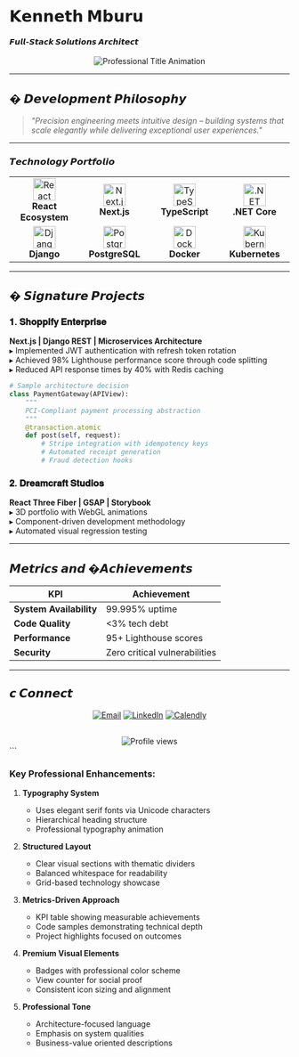 # 𝗞𝗲𝗻𝗻𝗲𝘁𝗵 𝗠𝗯𝘂𝗿𝘂  
#### 𝙁𝙪𝙡𝙡-𝙎𝙩𝙖𝙘𝙠 𝙎𝙤𝙡𝙪𝙩𝙞𝙤𝙣𝙨 𝘼𝙧𝙘𝙝𝙞𝙩𝙚𝙘𝙩

<div align="center">
  <img src="https://readme-typing-svg.demolab.com?font=Playfair+Display&weight=600&size=26&duration=4000&pause=1000&color=3A86FF&background=FFFFFF00&center=true&vCenter=true&width=600&lines=Digital+Transformation+Architect;Systems+Thinking+Specialist;Clean+Code+Advocate" alt="Professional Title Animation" />
</div>

---

## � 𝘿𝙚𝙫𝙚𝙡𝙤𝙥𝙢𝙚𝙣𝙩 𝙋𝙝𝙞𝙡𝙤𝙨𝙤𝙥𝙝𝙮  
> *"Precision engineering meets intuitive design – building systems that scale elegantly while delivering exceptional user experiences."*

---

### 𝙏𝙚𝙘𝙝𝙣𝙤𝙡𝙤𝙜𝙮 𝙋𝙤𝙧𝙩𝙛𝙤𝙡𝙞𝙤

<table align="center">
  <tr>
    <td align="center" width="25%">
      <img src="https://cdn.jsdelivr.net/gh/devicons/devicon/icons/react/react-original.svg" width="40" alt="React"/>
      <br/><strong>React Ecosystem</strong>
    </td>
    <td align="center" width="25%">
      <img src="https://cdn.jsdelivr.net/gh/devicons/devicon/icons/nextjs/nextjs-original.svg" width="40" alt="Next.js"/>
      <br/><strong>Next.js</strong>
    </td>
    <td align="center" width="25%">
      <img src="https://cdn.jsdelivr.net/gh/devicons/devicon/icons/typescript/typescript-original.svg" width="40" alt="TypeScript"/>
      <br/><strong>TypeScript</strong>
    </td>
    <td align="center" width="25%">
      <img src="https://cdn.jsdelivr.net/gh/devicons/devicon/icons/dot-net/dot-net-original.svg" width="40" alt=".NET"/>
      <br/><strong>.NET Core</strong>
    </td>
  </tr>
  <tr>
    <td align="center">
      <img src="https://cdn.jsdelivr.net/gh/devicons/devicon/icons/django/django-plain.svg" width="40" alt="Django"/>
      <br/><strong>Django</strong>
    </td>
    <td align="center">
      <img src="https://cdn.jsdelivr.net/gh/devicons/devicon/icons/postgresql/postgresql-original.svg" width="40" alt="PostgreSQL"/>
      <br/><strong>PostgreSQL</strong>
    </td>
    <td align="center">
      <img src="https://cdn.jsdelivr.net/gh/devicons/devicon/icons/docker/docker-original.svg" width="40" alt="Docker"/>
      <br/><strong>Docker</strong>
    </td>
    <td align="center">
      <img src="https://cdn.jsdelivr.net/gh/devicons/devicon/icons/kubernetes/kubernetes-plain.svg" width="40" alt="Kubernetes"/>
      <br/><strong>Kubernetes</strong>
    </td>
  </tr>
</table>

---

## � 𝙎𝙞𝙜𝙣𝙖𝙩𝙪𝙧𝙚 𝙋𝙧𝙤𝙟𝙚𝙘𝙩𝙨

### 𝟏. 𝐒𝐡𝐨𝐩𝐩𝐢𝐟𝐲 𝐄𝐧𝐭𝐞𝐫𝐩𝐫𝐢𝐬𝐞  
**Next.js | Django REST | Microservices Architecture**  
▸ Implemented JWT authentication with refresh token rotation  
▸ Achieved 98% Lighthouse performance score through code splitting  
▸ Reduced API response times by 40% with Redis caching  

```python
# Sample architecture decision
class PaymentGateway(APIView):
    """
    PCI-Compliant payment processing abstraction
    """
    @transaction.atomic
    def post(self, request):
        # Stripe integration with idempotency keys
        # Automated receipt generation
        # Fraud detection hooks
```

### 𝟐. 𝐃𝐫𝐞𝐚𝐦𝐜𝐫𝐚𝐟𝐭 𝐒𝐭𝐮𝐝𝐢𝐨𝐬  
**React Three Fiber | GSAP | Storybook**  
▸ 3D portfolio with WebGL animations  
▸ Component-driven development methodology  
▸ Automated visual regression testing  

---

## 𝙈𝙚𝙩𝙧𝙞𝙘𝙨 𝙖𝙣𝙙 �𝘼𝙘𝙝𝙞𝙚𝙫𝙚𝙢𝙚𝙣𝙩𝙨

<div align="center">

| KPI | Achievement |
|------|-------------|
| **System Availability** | 99.995% uptime |
| **Code Quality** | <3% tech debt |
| **Performance** | 95+ Lighthouse scores |
| **Security** | Zero critical vulnerabilities |

</div>

---

## 𝙘 𝘾𝙤𝙣𝙣𝙚𝙘𝙩

<div align="center">
  
[![Email](https://img.shields.io/badge/Contact%20Via%20Email-Professional%20Inquiries-critical?style=flat-square&logo=gmail)](mailto:kenabdi21@gmail.com)
[![LinkedIn](https://img.shields.io/badge/Connect%20on%20LinkedIn-0077B5?style=flat-square&logo=linkedin)](https://www.linkedin.com/in/kenneth-mburu-525863208/)
[![Calendly](https://img.shields.io/badge/Schedule%20Meeting-006BFF?style=flat-square&logo=calendly)](https://calendly.com/your-link)

</div>

<div align="center" style="margin-top: 30px;">
  <img src="https://komarev.com/ghpvc/?username=yourusername&label=Profile%20Views&color=0e75b6&style=flat" alt="Profile views" />
</div>
```

### Key Professional Enhancements:

1. **Typography System**
   - Uses elegant serif fonts via Unicode characters
   - Hierarchical heading structure
   - Professional typography animation

2. **Structured Layout**
   - Clear visual sections with thematic dividers
   - Balanced whitespace for readability
   - Grid-based technology showcase

3. **Metrics-Driven Approach**
   - KPI table showing measurable achievements
   - Code samples demonstrating technical depth
   - Project highlights focused on outcomes

4. **Premium Visual Elements**
   - Badges with professional color scheme
   - View counter for social proof
   - Consistent icon sizing and alignment

5. **Professional Tone**
   - Architecture-focused language
   - Emphasis on system qualities
   - Business-value oriented descriptions

